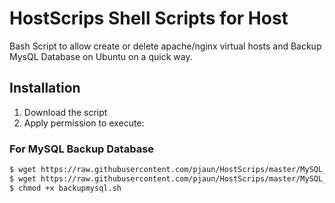 HostScrips Shell Scripts for Host
===========

Bash Script to allow create or delete apache/nginx virtual hosts and Backup MysQL Database on Ubuntu on a quick way.

## Installation ##

1. Download the script
2. Apply permission to execute:

### For MySQL Backup Database ###

```bash
$ wget https://raw.githubusercontent.com/pjaun/HostScrips/master/MySQL_Backup/backupmysql.sh
$ wget https://raw.githubusercontent.com/pjaun/HostScrips/master/MySQL_Backup/backupmysql.conf
$ chmod +x backupmysql.sh
```